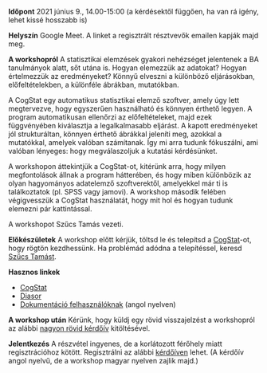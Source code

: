 
**Időpont** 2021 június 9., 14.00-15:00 (a kérdésektől függően, ha van rá igény, lehet kissé hosszabb is)

**Helyszín** Google Meet. A linket a regisztrált résztvevők emailen kapják majd meg.

**A workshopról** A statisztikai elemzések gyakori nehézséget jelentenek a BA tanulmányok alatt, sőt utána is. Hogyan elemezzük az adatokat? Hogyan értelmezzük az eredményeket? Könnyű elveszni a különböző eljárásokban, előfeltételekben, a különféle ábrákban, mutatókban.

A CogStat egy automatikus statisztikai elemző szoftver, amely úgy lett megtervezve, hogy egyszerűen használható és könnyen érthető legyen. A program automatikusan ellenőrzi az előfeltételeket, majd ezek függvényében kiválasztja a legalkalmasabb eljárást. A kapott eredményeket jól strukturáltan, könnyen érthető ábrákkal jeleníti meg, azokkal a mutatókkal, amelyek valóban számítanak. Így mi arra tudunk fókuszálni, ami valóban lényeges: hogy megválaszoljuk a kutatási kérdésünket.

A workshopon áttekintjük a CogStat-ot, kitérünk arra, hogy milyen megfontolások állnak a program hátterében, és hogy miben különbözik az olyan hagyományos adatelemző szoftverektől, amelyekkel már ti is találkoztatok (pl. SPSS vagy jamovi). A workshop második felében végigvesszük a CogStat használatát, hogy mit hol és hogyan tudunk elemezni pár kattintással.

A workshopot Szűcs Tamás vezeti.

**Előkészületek** A workshop előtt kérjük, töltsd le és telepítsd a [CogStat](https://www.cogstat.org/)-ot, hogy rögtön kezdhessünk. Ha problémád adódna a telepítéssel, keresd [Szűcs Tamást](mailto:sz06tomi@gmail.com).

**Hasznos linkek**
* [CogStat](https://www.cogstat.org/)
* [Diasor](https://docs.google.com/presentation/d/1hZCyI8y_aTrnQPd7dwBdtmFF1WFdnU_qVTie74fxAb0/)
* [Dokumentáció felhasználóknak](Documentation-for-users) (angol nyelven)

**A workshop után** Kérünk, hogy küldj egy rövid visszajelzést a workshopról az alábbi [nagyon rövid kérdőív](https://forms.gle/AkaZdA4WHyQfhUU67) kitöltésével.

**Jelentkezés** A részvétel ingyenes, de a korlátozott férőhely miatt regisztrációhoz kötött. Regisztrálni az alábbi [kérdőíven](https://forms.gle/DjUFGCTi3VxtscCM6) lehet. (A kérdőív angol nyelvű, de a workshop magyar nyelven zajlik majd.)